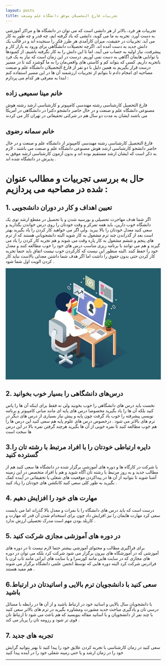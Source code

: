 ```yaml
---
layout: posts
title: تجربیات فارغ التحصیلان موفق دانشگاه علم وصنعت 
---
```


تجربیات هر فرد، بالاتر از هر دانشی است که می توان در دانشگاه ها و مراکز آموزشی به دست آورد. تجربه به ما می گوید، دانشی که یاد گرفته ایم، چه قدر و چه طور به کار می آید. تجربیات در حقیقت، میزان کارآمدی هر طرز فکر را سنجیده اند و در قالب یک دانش جدید به دست آمده اند. اگرچه تحصیلات دانشگاهی برای ورود به بازار کار و پیشرفت، نیاز اولیه به حساب می آیند، اما تا این دانش را به کار نگرفته باشیم، از کمبودها یا توانایی هایمان آگاهی به دست نمی آوریم. درست در این زمان است که نیاز به یک فرد   باتجربه داریم. کسی که بتواند کم و کاستی های واقعی‌مان را به ما گوشزد کند تا در مسیر درست قرار بگیریم
به همین دلیل با دو نفر از فارغ التحصیلان دانشگاه علم و صنعت مصاحبه ای امجام دادم تا بتوانم از تجربیات ارزشمند آن ها
در این مسیر استفاده کنم
ابتدا به معرفی هر کدام می پردازم :

## خانم مینا سمیعی زاده 
فارغ التحصیل کارشناسی رشته مهندسی کامپیوتر و کارشناسی ارشد رشته هوش مصنوعی دانشگاه علم و صنعت و در حال حاضر دانشجو دکترا 
 در دانشگاهی در آمریکا می باشند
ایشان به مدت دو سال هم در شرکتی تحقیقاتی در تهران کار می کردند 

## خانم سمانه رضوی
فارغ التحصیل کارشناسی رشته مهندسی کامپیوتر از دانشگاه علم و صنعت و در حال حاضر دانشجو کارشناسی ارشد هوش مصنوعی دانشگاه علم و صنعت می باشند ، لازم به ذکر است که ایشان ارشد مستقیم بوده اند و بدون آزمون کارشناسی ارشد موفق به پذیرش در دانشگاه شده اند . 

# حال به بررسی تجربیات و مطالب عنوان شده در مصاحبه می پردازیم :

## 1. تعیین اهداف و کار در دوران دانشجویی 
اگر شما هدف مهاجرت تحصیلی و بورسیه شدن و یا تحصیل در مقطع ارشد توی یک دانشگاه خوب دارین، باید همه تمرکز و  وقت خودتان را روی درس خواندن بگذارید و سعی کنید معدل خودتان را بالا ببرید .ولی اگر می خواهید کار کردن را یاد بگیرید بهتر است بعد از  گذراندن چند ترم مشغول به کار شوید البته دانشجویانی هستند که از ترم های پنجم و ششم مشغول به کار پاره وقت می شوند و هم تجربه کار کردن را یاد می گیرند و هم می توانند با برنامه ریزی مناسب درس های خود را خوب مطالعه کنند و معدل خود را حفظ کنند .البته منظور این نیست که کارکردن خوب نیست اتفاق باید حتما تجربه کار کردن حتی بدون حقوق را داشت اما اگر هدف شما داشتن معدلی بالاست نباید کار کردن الویت اول شما شود . 

![alt text](../assets/images/c.jpg)

## 2. درس‌های دانشگاهی را بسیار خوب بخوانید
نخست باید درس های دانشگاهی را خوب بخونید ولی نه فقط برای اینکه آن ها را پاس کنید بلکه آن ها را یاد بگیرید مخصوصا درس های پایه ای مانند مبانی کامپیوتر و برنامه نویسی پیشرفته را خوب یاد گرفت چون پایه و پیش نیاز بسیاری از درس های دیگر در ترم های بالاتر می شود . درخصوص درس های علوم پایه هم سعی کنید این درس ها را هم خوب مطالعه کنید تا نمره خوبی از آن ها بگیرید هرچند گرفتن نمره بالا در این درس ها سخت است 


## 3.دایره ارتباطی خودتان را با افراد مرتبط با رشته تان را گسترده کنید 
با شرکت در کارگاه ها و دوره های آموزشی برگزار شده در دانشگاه ها سعی کنید هم از مطالب جدید و به روز مرتبط با رشته تان آگاه شوید و هم با افراد متخصص در این زمینه آشنا شوید تا بتوانید از آن ها در پیداکردن موقعیت های شغلی یا تحقیقاتی در آینده کمک بگیرید به طور کلی سعی کنید کانکشن های خودتان را زیاد کنید .


## 4. مهارت های خود را افزایش دهیم 
درست است که باید درس های دانشگاه را با نمرات و معدل بالا گذراند اما می بایست سعی کرد مهارت هایمان را نیز افزایش داد چون برای استخدام شدن آن قدر که مهارت و کاربلد بودن مهم است مدرک تحصیلی ارزش ندارد . 


## 5. در دوره های آموزشی مجازی شرکت کنید 
برای فراگیری مطالب و محتوای آموزشی بیشتر حتما لازم نیست تا در دوره های آموزشی که در آموزشگاه های بیرون برگزار می شود شرکت کرد بلکه می توان در دوره های مجازی که در سایت هایی مانند کورسرا و یا سایت های ایرانی مانند تاپ لرن یا فرادرس شرکت کرد البته دوره هایی که توسط انجمن علمی دانشگاه برگزار می شوند هم مفید هستند .


## 6.سعی کنید با دانشجویان ترم بالایی و اساتیدتان در ارتباط باشید 
با دانشجویان سال بالایی و اساتید خود در ارتباط باشید و از آن ها در رابطه با مسائل درسی تان و یادگیری مباحث جدید مشورت ومشاوره بگیرید در ترم های بالاتر سعی کنید  با چند نفر از دانشجویان و با اساتید مقاله بنویسید که هم باعث می شود تا ارتباط تان قوی تر شود و رزومه تان را پربار می کند .


## 7. تجربه های جدید 
سعی کنید در زمان کارشناسی با تجربه کردن علایق خود را پیدا کنید تا بهتر بتوانید گرایش خود را در زمان ارشد و یا حتی زمینه شغلی خود را در آینده پیدا کنید 




---